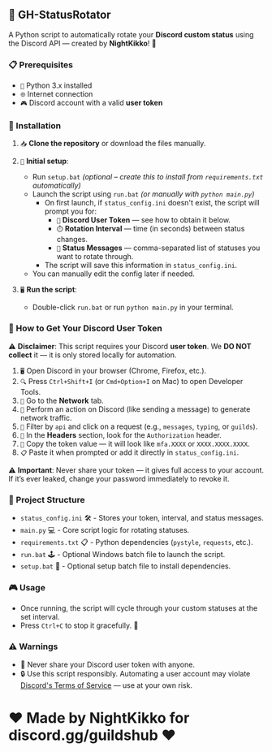 ## 🔁 GH-StatusRotator
A Python script to automatically rotate your **Discord custom status** using the Discord API — created by **NightKikko**! 🌟

### 📋 Prerequisites
- `🐍` Python 3.x installed
- `🌐` Internet connection
- `🎮` Discord account with a valid **user token**

### 🚀 Installation
1. `📥` **Clone the repository** or download the files manually.
2. `🔧` **Initial setup**:
   - Run `setup.bat` *(optional – create this to install from `requirements.txt` automatically)*
   - Launch the script using `run.bat` *(or manually with `python main.py`)*
     - On first launch, if `status_config.ini` doesn't exist, the script will prompt you for:
       - `🎫` **Discord User Token** — see how to obtain it below.
       - `⏱️` **Rotation Interval** — time (in seconds) between status changes.
       - `💬` **Status Messages** — comma-separated list of statuses you want to rotate through.
     - The script will save this information in `status_config.ini`.
   - You can manually edit the config later if needed.

3. `🖥️` **Run the script**:
   - Double-click `run.bat` or run `python main.py` in your terminal.

### 🔑 How to Get Your Discord User Token
⚠️ **Disclaimer**: This script requires your Discord **user token**. We **DO NOT collect** it — it is only stored locally for automation.

1. `🖥️` Open Discord in your browser (Chrome, Firefox, etc.).
2. `🔍` Press `Ctrl+Shift+I` (or `Cmd+Option+I` on Mac) to open Developer Tools.
3. `📡` Go to the **Network** tab.
4. `📨` Perform an action on Discord (like sending a message) to generate network traffic.
5. `🔎` Filter by `api` and click on a request (e.g., `messages`, `typing`, or `guilds`).
6. `👀` In the **Headers** section, look for the `Authorization` header.
7. `🔐` Copy the token value — it will look like `mfa.XXXX` or `XXXX.XXXX.XXXX`.
8. `📋` Paste it when prompted or add it directly in `status_config.ini`.

⚠️ **Important**: Never share your token — it gives full access to your account. If it’s ever leaked, change your password immediately to revoke it.

### 📂 Project Structure
- `status_config.ini` 🛠️ - Stores your token, interval, and status messages.
- `main.py` 💻 - Core script logic for rotating statuses.
- `requirements.txt` 📋 - Python dependencies (`pystyle`, `requests`, etc.).
- `run.bat` 🕹️ - Optional Windows batch file to launch the script.
- `setup.bat` 🔧 - Optional setup batch file to install dependencies.

### 🎮 Usage
- Once running, the script will cycle through your custom statuses at the set interval.
- Press `Ctrl+C` to stop it gracefully. 🚪

### ⚠️ Warnings
- 🚫 Never share your Discord user token with anyone.
- 🔒 Use this script responsibly. Automating a user account may violate [Discord's Terms of Service](https://discord.com/terms) — use at your own risk.

# ❤️ **Made by NightKikko for discord.gg/guildshub** ❤️
